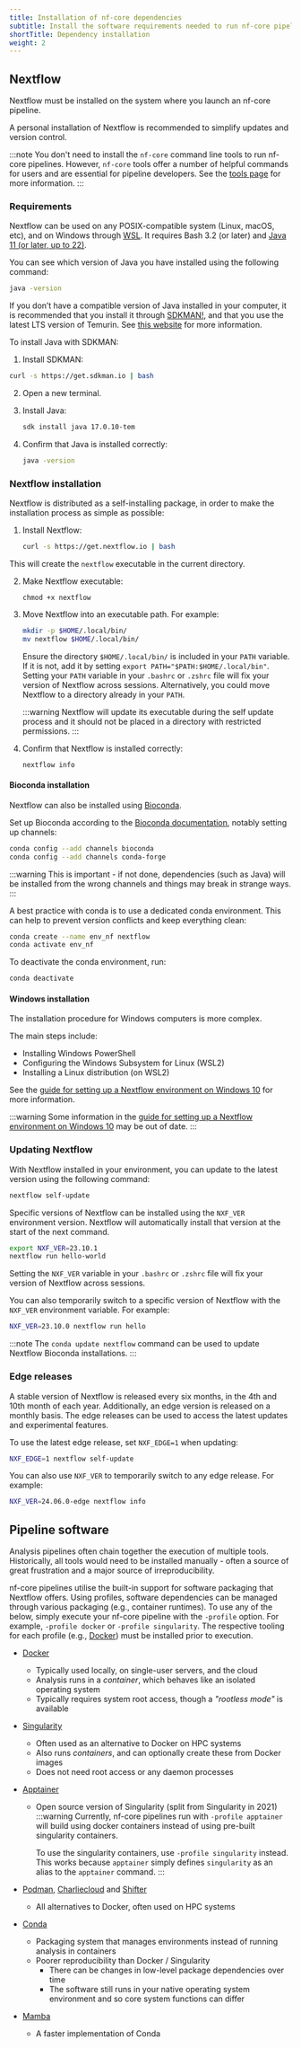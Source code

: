```yaml
---
title: Installation of nf-core dependencies
subtitle: Install the software requirements needed to run nf-core pipelines.
shortTitle: Dependency installation
weight: 2
---
```


## Nextflow

Nextflow must be installed on the system where you launch an nf-core pipeline.

A personal installation of Nextflow is recommended to simplify updates and version control.

:::note
You don't need to install the `nf-core` command line tools to run nf-core pipelines. However, `nf-core` tools offer a number of helpful commands for users and are essential for pipeline developers. See the [tools page](/tools) for more information.
:::

### Requirements

Nextflow can be used on any POSIX-compatible system (Linux, macOS, etc), and on Windows through [WSL](https://en.wikipedia.org/wiki/Windows_Subsystem_for_Linux). It requires Bash 3.2 (or later) and [Java 11 (or later, up to 22)](https://www.oracle.com/java/technologies/downloads/?er=221886).

You can see which version of Java you have installed using the following command:

```bash
java -version
```

If you don’t have a compatible version of Java installed in your computer, it is recommended that you install it through [SDKMAN!](https://sdkman.io/), and that you use the latest LTS version of Temurin. See [this website](https://whichjdk.com/) for more information.

To install Java with SDKMAN:

1. Install SDKMAN:

  ```bash
  curl -s https://get.sdkman.io | bash
  ```

2. Open a new terminal.

3. Install Java:

    ```bash
    sdk install java 17.0.10-tem
    ```

4. Confirm that Java is installed correctly:

    ```bash
    java -version
    ```

### Nextflow installation

Nextflow is distributed as a self-installing package, in order to make the installation process as simple as possible:

1. Install Nextflow:

    ```bash
    curl -s https://get.nextflow.io | bash
    ```

This will create the `nextflow` executable in the current directory.

2. Make Nextflow executable:

    ```
    chmod +x nextflow
    ```

3. Move Nextflow into an executable path. For example:

    ```bash
    mkdir -p $HOME/.local/bin/
    mv nextflow $HOME/.local/bin/
    ```

    Ensure the directory `$HOME/.local/bin/` is included in your `PATH` variable. If it is not, add it by setting `export PATH="$PATH:$HOME/.local/bin"`. Setting your `PATH` variable in your `.bashrc` or `.zshrc` file will fix your version of Nextflow across sessions. Alternatively, you could move Nextflow to a directory already in your `PATH`.

    :::warning
    Nextflow will update its executable during the self update process and it should not be placed in a directory with restricted permissions.
    :::

4. Confirm that Nextflow is installed correctly:

    ```bash
    nextflow info
    ```

#### Bioconda installation

Nextflow can also be installed using [Bioconda](https://bioconda.github.io/).

Set up Bioconda according to the [Bioconda documentation](https://bioconda.github.io/#usage), notably setting up channels:

```bash
conda config --add channels bioconda
conda config --add channels conda-forge
```

:::warning
This is important - if not done, dependencies (such as Java) will be installed from
the wrong channels and things may break in strange ways.
:::

A best practice with conda is to use a dedicated conda environment.
This can help to prevent version conflicts and keep everything clean:

```bash
conda create --name env_nf nextflow
conda activate env_nf
```

To deactivate the conda environment, run:

```bash
conda deactivate
```

#### Windows installation

The installation procedure for Windows computers is more complex.

The main steps include:

- Installing Windows PowerShell
- Configuring the Windows Subsystem for Linux (WSL2)
- Installing a Linux distribution (on WSL2)

See the [guide for setting up a Nextflow environment on Windows 10](https://nextflow.io/blog/2021/setup-nextflow-on-windows.html) for more information.

:::warning
Some information in the [guide for setting up a Nextflow environment on Windows 10](https://nextflow.io/blog/2021/setup-nextflow-on-windows.html) may be out of date.
:::

### Updating Nextflow

With Nextflow installed in your environment, you can update to the latest version using the following command:

```bash
nextflow self-update
```

Specific versions of Nextflow can be installed using the `NXF_VER` environment version.
Nextflow will automatically install that version at the start of the next command.

```bash
export NXF_VER=23.10.1
nextflow run hello-world
```

Setting the `NXF_VER` variable in your `.bashrc` or `.zshrc` file will fix your version of Nextflow across sessions.

You can also temporarily switch to a specific version of Nextflow with the `NXF_VER` environment variable. For example:

```bash
NXF_VER=23.10.0 nextflow run hello
```

:::note
The `conda update nextflow` command can be used to update Nextflow Bioconda installations.
:::

### Edge releases

A stable version of Nextflow is released every six months, in the 4th and 10th month of each year. Additionally, an edge version is released on a monthly basis. The edge releases can be used to access the latest updates and experimental features.

To use the latest edge release, set `NXF_EDGE=1` when updating:

```bash
NXF_EDGE=1 nextflow self-update
```

You can also use `NXF_VER` to temporarily switch to any edge release. For example:

```bash
NXF_VER=24.06.0-edge nextflow info
```

## Pipeline software

Analysis pipelines often chain together the execution of multiple tools.
Historically, all tools would need to be installed manually - often a source of great frustration and a major source of irreproducibility.

nf-core pipelines utilise the built-in support for software packaging that Nextflow offers.
Using profiles, software dependencies can be managed through various packaging (e.g., container runtimes).
To use any of the below, simply execute your nf-core pipeline with the `-profile` option.
For example, `-profile docker` or `-profile singularity`. The respective tooling for each profile (e.g., [Docker](https://docs.docker.com/install/)) must be installed prior to execution.

- [Docker](https://docs.docker.com/install/)
  - Typically used locally, on single-user servers, and the cloud
  - Analysis runs in a _container_, which behaves like an isolated operating system
  - Typically requires system root access, though a _"rootless mode"_ is available
- [Singularity](https://www.sylabs.io/)
  - Often used as an alternative to Docker on HPC systems
  - Also runs _containers_, and can optionally create these from Docker images
  - Does not need root access or any daemon processes
- [Apptainer](https://apptainer.org/)

  - Open source version of Singularity (split from Singularity in 2021)
    :::warning
    Currently, nf-core pipelines run with `-profile apptainer` will build using
    docker containers instead of using pre-built singularity containers.

    To use the singularity containers, use `-profile singularity` instead.
    This works because `apptainer` simply defines `singularity` as an alias
    to the `apptainer` command.
    :::

- [Podman](https://podman.io/), [Charliecloud](https://hpc.github.io/charliecloud/) and [Shifter](https://www.nersc.gov/research-and-development/user-defined-images/)
  - All alternatives to Docker, often used on HPC systems
- [Conda](https://conda.io/)
  - Packaging system that manages environments instead of running analysis in containers
  - Poorer reproducibility than Docker / Singularity
    - There can be changes in low-level package dependencies over time
    - The software still runs in your native operating system environment and so core system functions can differ
- [Mamba](https://mamba.readthedocs.io/)
  - A faster implementation of Conda
